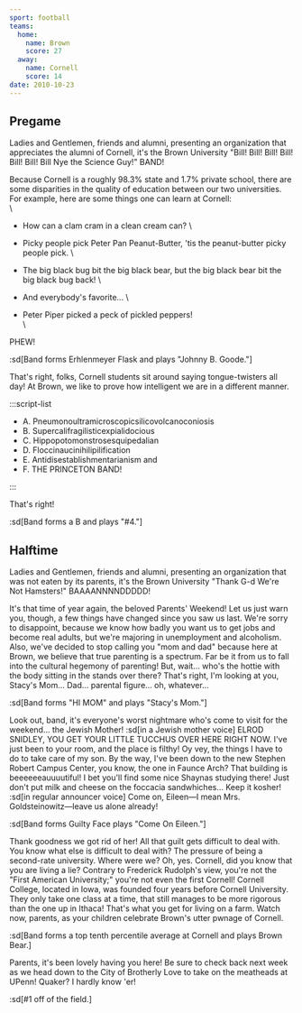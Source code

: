 ```yaml
---
sport: football
teams:
  home:
    name: Brown
    score: 27
  away:
    name: Cornell
    score: 14
date: 2010-10-23
---
```


## Pregame

Ladies and Gentlemen, friends and alumni, presenting an organization that appreciates the alumni of Cornell, it's the Brown University "Bill! Bill! Bill! Bill! Bill! Bill! Bill Nye the Science Guy!" BAND!

Because Cornell is a roughly 98.3% state and 1.7% private school, there are some disparities in the quality of education between our two universities. For example, here are some things one can learn at Cornell:\
\

- How can a clam cram in a clean cream can? \

- Picky people pick Peter Pan Peanut-Butter, 'tis the peanut-butter picky people pick. \

- The big black bug bit the big black bear, but the big black bear bit the big black bug back! \

- And everybody's favorite... \

- Peter Piper picked a peck of pickled peppers! \
  \

PHEW!

:sd[Band forms Erhlenmeyer Flask and plays "Johnny B. Goode."]

That's right, folks, Cornell students sit around saying tongue-twisters all day! At Brown, we like to prove how intelligent we are in a different manner.

:::script-list

- A. Pneumonoultramicroscopicsilicovolcanoconiosis
- B. Supercalifragilisticexpialidocious
- C. Hippopotomonstrosesquipedalian
- D. Floccinaucinihilipilification
- E. Antidisestablishmentarianism and
- F. THE PRINCETON BAND!

:::

That's right!

:sd[Band forms a B and plays "#4."]

## Halftime

Ladies and Gentlemen, friends and alumni, presenting an organization that was not eaten by its parents, it's the Brown University "Thank G-d We're Not Hamsters!" BAAAANNNNDDDDD!

It's that time of year again, the beloved Parents' Weekend! Let us just warn you, though, a few things have changed since you saw us last. We're sorry to disappoint, because we know how badly you want us to get jobs and become real adults, but we're majoring in unemployment and alcoholism. Also, we've decided to stop calling you "mom and dad" because here at Brown, we believe that true parenting is a spectrum. Far be it from us to fall into the cultural hegemony of parenting! But, wait... who's the hottie with the body sitting in the stands over there? That's right, I'm looking at you, Stacy's Mom... Dad... parental figure... oh, whatever...

:sd[Band forms "HI MOM" and plays "Stacy's Mom."]

Look out, band, it's everyone's worst nightmare who's come to visit for the weekend... the Jewish Mother! :sd[in a Jewish mother voice] ELROD SNIDLEY, YOU GET YOUR LITTLE TUCCHUS OVER HERE RIGHT NOW. I've just been to your room, and the place is filthy! Oy vey, the things I have to do to take care of my son. By the way, I've been down to the new Stephen Robert Campus Center, you know, the one in Faunce Arch? That building is beeeeeeauuuutiful! I bet you'll find some nice Shaynas studying there! Just don't put milk and cheese on the foccacia sandwhiches... Keep it kosher! :sd[in regular announcer voice] Come on, Eileen—I mean Mrs. Goldsteinowitz—leave us alone already!

:sd[Band forms Guilty Face plays "Come On Eileen."]

Thank goodness we got rid of her! All that guilt gets difficult to deal with. You know what else is difficult to deal with? The pressure of being a second-rate university. Where were we? Oh, yes. Cornell, did you know that you are living a lie? Contrary to Frederick Rudolph's view, you're not the "First American University;" you're not even the first Cornell! Cornell College, located in Iowa, was founded four years before Cornell University. They only take one class at a time, that still manages to be more rigorous than the one up in Ithaca! That's what you get for living on a farm. Watch now, parents, as your children celebrate Brown's utter pwnage of Cornell.

:sd[Band forms a top tenth percentile average at Cornell and plays Brown Bear.]

Parents, it's been lovely having you here! Be sure to check back next week as we head down to the City of Brotherly Love to take on the meatheads at UPenn! Quaker? I hardly know 'er!

:sd[#1 off of the field.]
